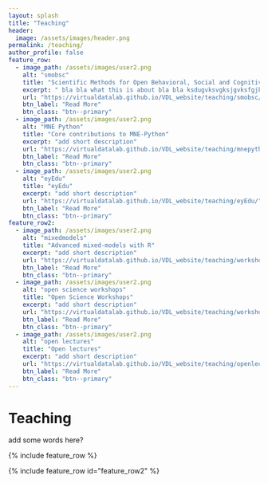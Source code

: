 ```yaml
---
layout: splash
title: "Teaching"
header:
  image: /assets/images/header.png
permalink: /teaching/
author_profile: false
feature_row:
  - image_path: /assets/images/user2.png
    alt: "smobsc"
    title: "Scientific Methods for Open Behavioral, Social and Cognitive Sciences"
    excerpt: " bla bla what this is about bla bla ksdugvksvgksjgvksfgjksagvkjdavkjdavbfkjk"
    url: "https://virtualdatalab.github.io/VDL_website/teaching/smobsc/"
    btn_label: "Read More"
    btn_class: "btn--primary"
  - image_path: /assets/images/user2.png
    alt: "MNE Python"
    title: "Core contributions to MNE-Python"
    excerpt: "add short description"
    url: "https://virtualdatalab.github.io/VDL_website/teaching/mnepython/"
    btn_label: "Read More"
    btn_class: "btn--primary"
  - image_path: /assets/images/user2.png
    alt: "eyEdu"
    title: "eyEdu"
    excerpt: "add short description"
    url: "https://virtualdatalab.github.io/VDL_website/teaching/eyEdu/"
    btn_label: "Read More"
    btn_class: "btn--primary"
feature_row2:
  - image_path: /assets/images/user2.png
    alt: "mixedmodels"
    title: "Advanced mixed-models with R"
    excerpt: "add short description"
    url: "https://virtualdatalab.github.io/VDL_website/teaching/workshopmixedmodels/"
    btn_label: "Read More"
    btn_class: "btn--primary"
  - image_path: /assets/images/user2.png
    alt: "open science workshops"
    title: "Open Science Workshops"
    excerpt: "add short description"
    url: "https://virtualdatalab.github.io/VDL_website/teaching/workshopopenscience/"
    btn_label: "Read More"
    btn_class: "btn--primary"
  - image_path: /assets/images/user2.png
    alt: "open lectures"
    title: "Open lectures"
    excerpt: "add short description"
    url: "https://virtualdatalab.github.io/VDL_website/teaching/openlectures/"
    btn_label: "Read More"
    btn_class: "btn--primary"
---
```


# Teaching

add some words here?

{% include feature_row %}

{% include feature_row id="feature_row2" %}
